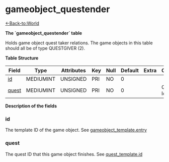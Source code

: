 # gameobject\_questender

[<-Back-to:World](database-world)

**The \`gameobject\_questender\` table**

Holds game object quest taker relations. The game objects in this table should all be of type QUESTGIVER (2).

**Table Structure**

| Field      | Type      | Attributes | Key | Null | Default | Extra | Comment          |
| ---------- | --------- | ---------- | --- | ---- | ------- | ----- | ---------------- |
| [id][1]    | MEDIUMINT | UNSIGNED   | PRI | NO   | 0       |       |                  |
| [quest][2] | MEDIUMINT | UNSIGNED   | PRI | NO   | 0       |       | Quest Identifier |

[1]: #id
[2]: #quest

**Description of the fields**

### id

The template ID of the game object. See [gameobject\_template.entry](http://www.azerothcore.org/wiki/gameobject_template#entry)

### quest

The quest ID that this game object finishes. See [quest\_template.id](http://www.azerothcore.org/wiki/quest_template#id)
